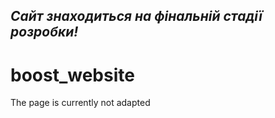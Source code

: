 ## _Сайт знаходиться на фінальній стадії розробки!_
# boost_website
The page is currently not adapted
